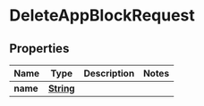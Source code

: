 

# DeleteAppBlockRequest


## Properties

| Name | Type | Description | Notes |
|------------ | ------------- | ------------- | -------------|
|**name** | [**String**](String.md) |  |  |




